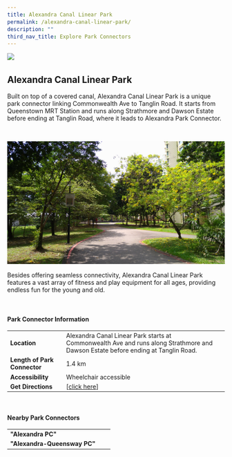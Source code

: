 ```yaml
---
title: Alexandra Canal Linear Park
permalink: /alexandra-canal-linear-park/
description: ""
third_nav_title: Explore Park Connectors
---
```

![](/images/dsc_3831.JPG)

## Alexandra Canal Linear Park

Built on top of a covered canal, Alexandra Canal Linear Park is a unique park connector linking Commonwealth Ave to Tanglin Road. It starts from Queenstown MRT Station and runs along Strathmore and Dawson Estate before ending at Tanglin Road, where it leads to Alexandra Park Connector.

<br>

![](/images/aclp-2.JPG)

Besides offering seamless connectivity, Alexandra Canal Linear Park features a vast array of fitness and play equipment for all ages, providing endless fun for the young and old.

<br>



#### Park Connector Information

|  |  |  |
| -------- | -------- | -------- |
| **Location** | Alexandra Canal Linear Park starts at Commonwealth Ave and runs along Strathmore and Dawson Estate before ending at Tanglin Road.|  |
| **Length of Park Connector** | 1.4 km   |  |
| **Accessibility** | Wheelchair accessible | |
| **Get Directions** |  [[click here](http://www.onemap.gov.sg/main/v2/?lat=1.2949066965831&amp;lng=103.810160155933)] | |

<br>

#### Nearby Park Connectors

|   |  |  |
| -------- | -------- | -------- |
| **"Alexandra PC"** | | |
| **"Alexandra-Queensway PC"** | | |
